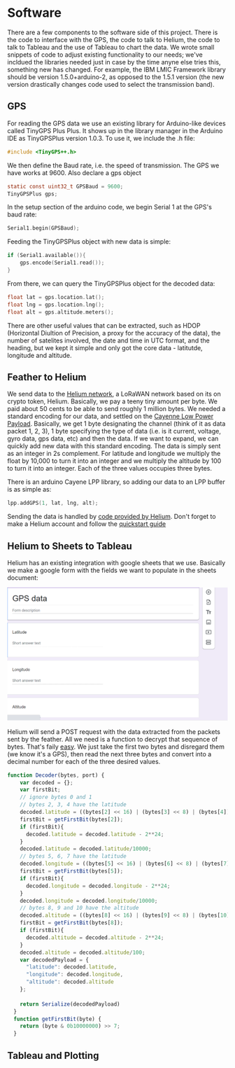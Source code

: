 # Software
There are a few components to the software side of this project. There is the code to interface with the GPS, the code to talk to Helium, the code to talk to Tableau and the use of Tableau to chart the data. We wrote small snippets of code to adjust existing functionality to our needs; we've incldued the libraries needed just in case by the time anyne else tries this, something new has changed. For example, the IBM LMIC Framework library should be version 1.5.0+arduino-2, as opposed to the 1.5.1 version (the new version drastically changes code used to select the transmission band).

## GPS
For reading the GPS data we use an existing library for Arduino-like devices called TinyGPS Plus Plus. It shows up in the library manager in the Arduino IDE as TinyGPSPlus version 1.0.3. To use it, we include the .h file:

```c
#include <TinyGPS++.h>
```

We then define the Baud rate, i.e. the speed of transmission. The GPS we have works at 9600. Also declare a gps object

```c
static const uint32_t GPSBaud = 9600;
TinyGPSPlus gps;
```

In the setup section of the arduino code, we begin Serial 1 at the GPS's baud rate:

```c
Serial1.begin(GPSBaud);
```

Feeding the TinyGPSPlus object with new data is simple:

```c
if (Serial1.available()){
    gps.encode(Serial1.read());
}
```

From there, we can query the TinyGPSPlus object for the decoded data:

```c
float lat = gps.location.lat();
float lng = gps.location.lng();
float alt = gps.altitude.meters();
```

There are other useful values that can be extracted, such as HDOP (Horizontal Diultion of Precision, a proxy for the accuracy of the data), the number of satelites involved, the date and time in UTC format, and the heading, but we kept it simple and only got the core data - latitutde, longitude and altitude.

## Feather to Helium
We send data to the [Helium network](https://www.helium.com/), a LoRaWAN network based on its on crypto token, Helium. Basically, we pay a teeny tiny amount per byte. We paid about 50 cents to be able to send roughly 1 million bytes. We needed a standard encoding for our data, and settled on the [Cayenne Low Power Payload](https://www.thethingsindustries.com/docs/integrations/payload-formatters/cayenne/). Basically, we get 1 byte designating the channel (think of it as data packet 1, 2, 3), 1 byte specifying the type of data (i.e. is it current, voltage, gyro data, gps data, etc) and then the data. If we want to expand, we can quickly add new data with this standard encoding. The data is simply sent as an integer in 2s complement. For latitude and longitude we multiply the float by 10,000 to turn it into an integer and we multiply the altitude by 100 to turn it into an integer. Each of the three values occupies three bytes.

There is an arduino Cayene LPP library, so adding our data to an LPP buffer is as simple as:
```c
lpp.addGPS(1, lat, lng, alt);
```
Sending the data is handled by [code provided by Helium](https://docs.helium.com/use-the-network/devices/development/adafruit/adafruit-feather-m0-rfm95/adafruitio/). Don't forget to make a Helium account and follow the [quickstart guide](https://docs.helium.com/use-the-network/console/quickstart)
## Helium to Sheets to Tableau

Helium has an existing integration with google sheets that we use. Basically we make a google form with the fields we want to populate in the sheets document:

![image of the form](./assets/google_form.png)

Helium will send a POST request with the data extracted from the packets sent by the feather. All we need is a function to decrypt that sequence of bytes. That's faily [easy](https://github.com/ArturoAmaya/CSE145-CatTracker/blob/main/decoder.js). We just take the first two bytes and disregard them (we know it's a GPS), then read the next three bytes and convert into a decimal number for each of the three desired values. 

```javascript
function Decoder(bytes, port) {
    var decoded = {};
    var firstBit;
    // ignore bytes 0 and 1
    // bytes 2, 3, 4 have the latitude
    decoded.latitude = ((bytes[2] << 16) | (bytes[3] << 8) | (bytes[4]));
    firstBit = getFirstBit(bytes[2]);
    if (firstBit){
      decoded.latitude = decoded.latitude - 2**24;
    }
    decoded.latitude = decoded.latitude/10000;
    // bytes 5, 6, 7 have the latitude
    decoded.longitude = ((bytes[5] << 16) | (bytes[6] << 8) | (bytes[7]));
    firstBit = getFirstBit(bytes[5]);
    if (firstBit){
      decoded.longitude = decoded.longitude - 2**24;
    }
    decoded.longitude = decoded.longitude/10000; 
    // bytes 8, 9 and 10 have the altitude
    decoded.altitude = ((bytes[8] << 16) | (bytes[9] << 8) | (bytes[10]));
    firstBit = getFirstBit(bytes[8]);
    if (firstBit){
      decoded.altitude = decoded.altitude - 2**24;
    }
    decoded.altitude = decoded.altitude/100;
    var decodedPayload = {
      "latitude": decoded.latitude,
      "longitude": decoded.longitude,
      "altitude": decoded.altitude
    };
  
    return Serialize(decodedPayload)
  }
  function getFirstBit(byte) {
    return (byte & 0b10000000) >> 7;
  }
```

## Tableau and Plotting